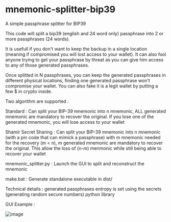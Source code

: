 # mnemonic-splitter-bip39
A simple passphrase splitter for BIP39

This code will split a bip39 (english and 24 word only) passphrase into 2 or more passphrases (24 words).

It is usefull if you don't want to keep the backup in a single location (meaning if compromised you will lost access to your wallet). It can also fool anyone trying to get your passphrase by threat as you can give him access to any of those generated passphrases.

Once splitted in N passphrases, you can keep the generated passphrases in different physical locations, finding one generated passphrase won't compromise your wallet. You can also fake it is a legit wallet by putting a few $ in crypto inside.

Two algorithm are supported :

Standard : Can split your BIP-39 mnemonic into n mnemonic, ALL generated mnemonic are mandatory to recover the original. If you lose one of the generated mnemonic, you will lose access to your wallet

Shamir Secret Sharing : Can split your BIP-39 mnemonic into n mnemonic (with a pin code that can mimick a passphrase) with m mnemonic needed for the recovery (m < n), m generated mnemonic are mandatory to recover the original. This allow the loss of (n-m) menmonic while still being able to recover your wallet

mnemonic_splitter.py : Launch the GUI to split and reconstruct the mnemonic

make.bat : Generate standalone executable in dist/

Technical details : generated passphrases entropy is set using the secrets (generating random secure numbers) python library

GUI Example :

![image](https://github.com/user-attachments/assets/a40c522f-2593-481b-b221-529c7c507b41)


